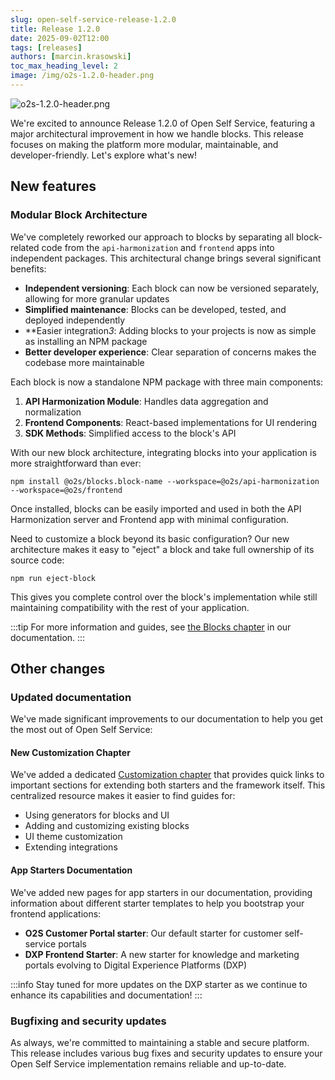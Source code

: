 ```yaml
---
slug: open-self-service-release-1.2.0
title: Release 1.2.0
date: 2025-09-02T12:00
tags: [releases]
authors: [marcin.krasowski]
toc_max_heading_level: 2
image: /img/o2s-1.2.0-header.png
---
```


![o2s-1.2.0-header.png](/img/blog/o2s-1.2.0-header.png)

We're excited to announce Release 1.2.0 of Open Self Service, featuring a major architectural improvement in how we handle blocks. This release focuses on making the platform more modular, maintainable, and developer-friendly. Let's explore what's new!

<!--truncate-->

## New features

### Modular Block Architecture

We've completely reworked our approach to blocks by separating all block-related code from the `api-harmonization` and `frontend` apps into independent packages. This architectural change brings several significant benefits:

- **Independent versioning**: Each block can now be versioned separately, allowing for more granular updates
- **Simplified maintenance**: Blocks can be developed, tested, and deployed independently
- **Easier integration*3*: Adding blocks to your projects is now as simple as installing an NPM package
- **Better developer experience**: Clear separation of concerns makes the codebase more maintainable

Each block is now a standalone NPM package with three main components:

1. **API Harmonization Module**: Handles data aggregation and normalization
2. **Frontend Components**: React-based implementations for UI rendering
3. **SDK Methods**: Simplified access to the block's API

With our new block architecture, integrating blocks into your application is more straightforward than ever:

```shell
npm install @o2s/blocks.block-name --workspace=@o2s/api-harmonization --workspace=@o2s/frontend
```

Once installed, blocks can be easily imported and used in both the API Harmonization server and Frontend app with minimal configuration.

Need to customize a block beyond its basic configuration? Our new architecture makes it easy to "eject" a block and take full ownership of its source code:

```shell
npm run eject-block
```

This gives you complete control over the block's implementation while still maintaining compatibility with the rest of your application.

:::tip
For more information and guides, see [the Blocks chapter](../../docs/main-components/blocks) in our documentation.
:::

## Other changes

### Updated documentation

We've made significant improvements to our documentation to help you get the most out of Open Self Service:

#### New Customization Chapter

We've added a dedicated [Customization chapter](../../docs/guides/customization) that provides quick links to important sections for extending both starters and the framework itself. This centralized resource makes it easier to find guides for:

- Using generators for blocks and UI
- Adding and customizing existing blocks
- UI theme customization
- Extending integrations

#### App Starters Documentation

We've added new pages for app starters in our documentation, providing information about different starter templates to help you bootstrap your frontend applications:

- **O2S Customer Portal starter**: Our default starter for customer self-service portals
- **DXP Frontend Starter**: A new starter for knowledge and marketing portals evolving to Digital Experience Platforms (DXP)

:::info
Stay tuned for more updates on the DXP starter as we continue to enhance its capabilities and documentation!
:::

### Bugfixing and security updates

As always, we're committed to maintaining a stable and secure platform. This release includes various bug fixes and security updates to ensure your Open Self Service implementation remains reliable and up-to-date.
